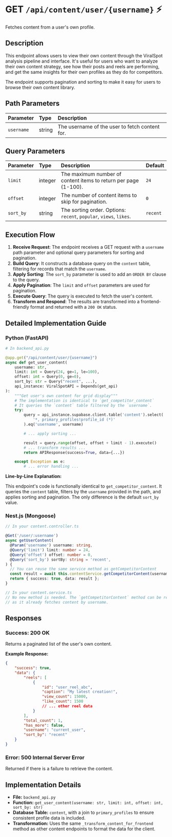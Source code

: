 # GET `/api/content/user/{username}` ⚡

Fetches content from a user's own profile.

## Description

This endpoint allows users to view their own content through the ViralSpot analysis pipeline and interface. It's useful for users who want to analyze their own content strategy, see how their posts and reels are performing, and get the same insights for their own profiles as they do for competitors.

The endpoint supports pagination and sorting to make it easy for users to browse their own content library.

## Path Parameters

| Parameter  | Type   | Description                                    |
| :--------- | :----- | :--------------------------------------------- |
| `username` | string | The username of the user to fetch content for. |

## Query Parameters

| Parameter | Type    | Description                                                        | Default  |
| :-------- | :------ | :----------------------------------------------------------------- | :------- |
| `limit`   | integer | The maximum number of content items to return per page (1-100).    | `24`     |
| `offset`  | integer | The number of content items to skip for pagination.                | `0`      |
| `sort_by` | string  | The sorting order. Options: `recent`, `popular`, `views`, `likes`. | `recent` |

## Execution Flow

1.  **Receive Request**: The endpoint receives a GET request with a `username` path parameter and optional query parameters for sorting and pagination.
2.  **Build Query**: It constructs a database query on the `content` table, filtering for records that match the `username`.
3.  **Apply Sorting**: The `sort_by` parameter is used to add an `ORDER BY` clause to the query.
4.  **Apply Pagination**: The `limit` and `offset` parameters are used for pagination.
5.  **Execute Query**: The query is executed to fetch the user's content.
6.  **Transform and Respond**: The results are transformed into a frontend-friendly format and returned with a `200 OK` status.

## Detailed Implementation Guide

### Python (FastAPI)

```python
# In backend_api.py

@app.get("/api/content/user/{username}")
async def get_user_content(
    username: str,
    limit: int = Query(24, ge=1, le=100),
    offset: int = Query(0, ge=0),
    sort_by: str = Query("recent", ...),
    api_instance: ViralSpotAPI = Depends(get_api)
):
    """Get user's own content for grid display"""
    # The implementation is identical to `get_competitor_content`
    # It queries the `content` table filtered by the `username`.
    try:
        query = api_instance.supabase.client.table('content').select(
            '*, primary_profiles!profile_id (*)'
        ).eq('username', username)

        # ... apply sorting ...

        result = query.range(offset, offset + limit - 1).execute()
        # ... transform results ...
        return APIResponse(success=True, data={...})

    except Exception as e:
        # ... error handling ...
```

**Line-by-Line Explanation:**

This endpoint's code is functionally identical to `get_competitor_content`. It queries the `content` table, filters by the `username` provided in the path, and applies sorting and pagination. The only difference is the default `sort_by` value.

### Nest.js (Mongoose)

```typescript
// In your content.controller.ts

@Get('/user/:username')
async getUserContent(
  @Param('username') username: string,
  @Query('limit') limit: number = 24,
  @Query('offset') offset: number = 0,
  @Query('sort_by') sortBy: string = 'recent',
) {
  // You can reuse the same service method as getCompetitorContent
  const result = await this.contentService.getCompetitorContent(username, limit, offset, sortBy);
  return { success: true, data: result };
}

// In your content.service.ts
// No new method is needed. The `getCompetitorContent` method can be reused
// as it already fetches content by username.
```

## Responses

### Success: 200 OK

Returns a paginated list of the user's own content.

**Example Response:**

```json
{
    "success": true,
    "data": {
        "reels": [
            {
                "id": "user_reel_abc",
                "caption": "My latest creation!",
                "view_count": 15000,
                "like_count": 1500
                // ... other reel data
            }
        ],
        "total_count": 1,
        "has_more": false,
        "username": "current_user",
        "sort_by": "recent"
    }
}
```

### Error: 500 Internal Server Error

Returned if there is a failure to retrieve the content.

## Implementation Details

-   **File:** `backend_api.py`
-   **Function:** `get_user_content(username: str, limit: int, offset: int, sort_by: str)`
-   **Database Table:** `content`, with a join to `primary_profiles` to ensure consistent profile data is included.
-   **Transformation:** Uses the same `_transform_content_for_frontend` method as other content endpoints to format the data for the client.
